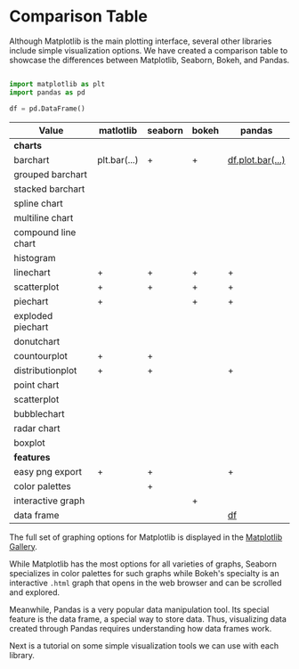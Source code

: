 # Comparison Table

Although Matplotlib is the main plotting interface, several other libraries include simple visualization options. We
have created a comparison table to showcase the differences between Matplotlib, Seaborn, Bokeh, and Pandas.

```python

import matplotlib as plt
import pandas as pd

df = pd.DataFrame()

```

| Value               | matlotlib    | seaborn | bokeh | pandas                                                                                                        |
|---------------------|--------------|---------|-------|---------------------------------------------------------------------------------------------------------------|
| **charts**          |
| barchart            | plt.bar(...) | +       | +     | [df.plot.bar(...)](https://pandas.pydata.org/pandas-docs/stable/reference/api/pandas.DataFrame.plot.bar.html) |
| grouped barchart    |              |         |       |                                                                                                               |
| stacked barchart    |              |         |       |                                                                                                               |
| spline chart        |              |         |       |                                                                                                               |
| multiline chart     |              |         |       |                                                                                                               |
| compound line chart |              |         |       |                                                                                                               |
| histogram           |              |         |       |                                                                                                               |
| linechart           | +            | +       | +     | +                                                                                                             |
| scatterplot         | +            | +       | +     | +                                                                                                             |
| piechart            | +            |         | +     | +                                                                                                             |
| exploded piechart   |              |         |       |                                                                                                               |
| donutchart          |              |         |       |                                                                                                               |
| countourplot        | +            | +       |       |                                                                                                               |
| distributionplot    | +            | +       |       | +                                                                                                             |
| point chart         |              |         |       |                                                                                                               |
| scatterplot         |              |         |       |                                                                                                               |
| bubblechart         |              |         |       |                                                                                                               |
| radar chart         |              |         |       |                                                                                                               |
| boxplot             |              |         |       |                                                                                                               |
| **features**        |
| easy png export     | +            | +       |       | +                                                                                                             |
| color palettes      |              | +       |       |                                                                                                               |
| interactive graph   |              |         | +     |                                                                                                               |
| data frame          |              |         |       | [df](tbd)                                                                                                     |


The full set of graphing options for Matplotlib is displayed in the 
[Matplotlib Gallery](<https://matplotlib.org/3.3.0/gallery/index.html>).

While Matplotlib has the most options for all varieties of graphs, Seaborn specializes in color palettes for such graphs
while Bokeh's specialty is an interactive `.html` graph that opens in the web browser and can be scrolled and explored.

Meanwhile, Pandas is a very popular data manipulation tool. Its special feature is the data frame, a special way to
store data. Thus, visualizing data created through Pandas requires understanding how data frames work.

Next is a tutorial on some simple visualization tools we can use with each library.


